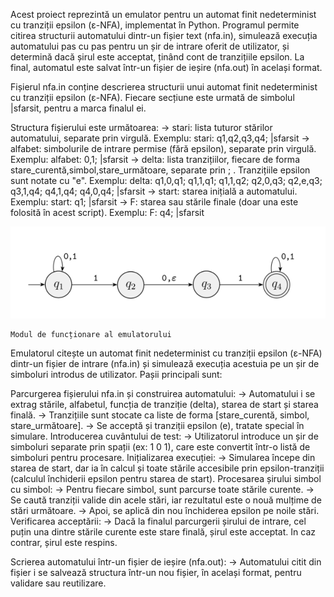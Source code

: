   Acest proiect reprezintă un emulator pentru un automat finit nedeterminist cu tranziții epsilon (ε-NFA), implementat în Python. Programul permite citirea structurii automatului dintr-un fișier text (nfa.in), simulează execuția automatului pas cu pas pentru un șir de intrare oferit de utilizator, și determină dacă șirul este acceptat, ținând cont de tranzițiile epsilon. La final, automatul este salvat într-un fișier de ieșire (nfa.out) în același format.

  Fișierul nfa.in conține descrierea structurii unui automat finit nedeterminist cu tranziții epsilon (ε-NFA). Fiecare secțiune este urmată de simbolul |sfarsit, pentru a marca finalul ei.

  Structura fișierului este următoarea:
-> stari: lista tuturor stărilor automatului, separate prin virgulă.
  Exemplu: stari: q1,q2,q3,q4; |sfarsit
-> alfabet: simbolurile de intrare permise (fără epsilon), separate prin virgulă.
  Exemplu: alfabet: 0,1; |sfarsit
-> delta: lista tranzițiilor, fiecare de forma stare_curentă,simbol,stare_următoare, separate prin ; . Tranzițiile epsilon sunt notate cu "e".
  Exemplu: delta: q1,0,q1; q1,1,q1; q1,1,q2; q2,0,q3; q2,e,q3; q3,1,q4; q4,1,q4; q4,0,q4; |sfarsit
-> start: starea inițială a automatului.
  Exemplu: start: q1; |sfarsit
-> F: starea sau stările finale (doar una este folosită în acest script).
  Exemplu: F: q4; |sfarsit

![image_alt](https://github.com/adapreda/automate/blob/ccaa44ae23a28ef37d9088a83b0c962eb6628819/nfa/Screenshot%202025-05-24%20153611.png)

    Modul de funcționare al emulatorului
  Emulatorul citește un automat finit nedeterminist cu tranziții epsilon (ε-NFA) dintr-un fișier de intrare (nfa.in) și simulează execuția acestuia pe un șir de simboluri introdus de utilizator. Pașii principali sunt:

  Parcurgerea fișierului nfa.in și construirea automatului:
-> Automatului i se extrag stările, alfabetul, funcția de tranziție (delta), starea de start și starea finală.
-> Tranzițiile sunt stocate ca liste de forma [stare_curentă, simbol, stare_următoare].
-> Se acceptă și tranziții epsilon (e), tratate special în simulare.
  Introducerea cuvântului de test:
-> Utilizatorul introduce un șir de simboluri separate prin spații (ex: 1 0 1), care este convertit într-o listă de simboluri pentru procesare.
  Inițializarea execuției:
-> Simularea începe din starea de start, dar ia în calcul și toate stările accesibile prin epsilon-tranziții (calculul închiderii epsilon pentru starea de start).
  Procesarea șirului simbol cu simbol:
-> Pentru fiecare simbol, sunt parcurse toate stările curente.
-> Se caută tranziții valide din acele stări, iar rezultatul este o nouă mulțime de stări următoare.
-> Apoi, se aplică din nou închiderea epsilon pe noile stări.
  Verificarea acceptării:
-> Dacă la finalul parcurgerii șirului de intrare, cel puțin una dintre stările curente este stare finală, șirul este acceptat.
  In caz contrar, șirul este respins.

  Scrierea automatului într-un fișier de ieșire (nfa.out):
  -> Automatului citit din fișier i se salvează structura într-un nou fișier, în același format, pentru validare sau reutilizare.
